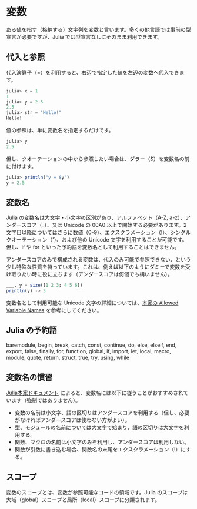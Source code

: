 # 変数
ある値を指す（格納する）文字列を変数と言います。多くの他言語では事前の型宣言が必要ですが、Julia では型宣言なしにそのまま利用できます。

## 代入と参照
代入演算子（=）を利用すると、右辺で指定した値を左辺の変数へ代入できます。

```Julia
julia> x = 1
1
julia> y = 2.5
2.5
julia> str = "Hello!"
Hello!
```

値の参照は、単に変数名を指定するだけです。

```Julia
julia> y
2.5
```

但し、クオーテーションの中から参照したい場合は、ダラー（$）を変数名の前に付けます。

```Julia
julia> println("y = $y")
y = 2.5
```

## 変数名
Julia の変数名は大文字・小文字の区別があり、アルファベット（A-Z, a-z）、アンダースコア（\_）、又は Unicode の 00A0 以上で開始する必要があります。2文字目以降についてはさらに数値（0-9）、エクスクラメーション（!）、シングルクオーテーション（'）、および他の Unicode 文字を利用することが可能です。但し、if や for といった予約語を変数名として利用することはできません。

アンダースコアのみで構成される変数は、代入のみ可能で参照できない、という少し特殊な性質を持っています。これは、例えば以下のようにダミーで変数を受け取りたい時に役に立ちます（アンダースコアは何個でも構いません）。

```Julia
___, y = size([1 2 3; 4 5 6])
println(y) -> 3
```

変数名として利用可能な Unicode 文字の詳細については、[本家の Allowed Variable Names](https://docs.julialang.org/en/v1/manual/variables/#man-allowed-variable-names) を参考にしてください。

## Julia の予約語
baremodule, begin, break, catch, const, continue, do, else, elseif, end, export, false, finally, for, function, global, if, import, let, local, macro, module, quote, return, struct, true, try, using, while

<!--
## 組み込み変数

-->

## 変数名の慣習
[Julia本家ドキュメント](https://docs.julialang.org/en/v1/manual/variables/#Stylistic-Conventions) によると、変数名には以下に従うことがおすすめされています（強制ではありません）。
- 変数の名前は小文字、語の区切りはアンダースコアを利用する（但し、必要がなければアンダースコアは使わない方がよい）。
- 型、モジュールの名前については大文字で始まり、語の区切りは大文字を利用する。
- 関数、マクロの名前は小文字のみを利用し、アンダースコアは利用しない。
- 関数が引数に書き込む場合、関数名の末尾をエクスクラメーション（!）にする。

<!--
疑問：関数も変数名と同じルールなのか？
-->

## スコープ
変数のスコープとは、変数が参照可能なコードの領域です。Julia のスコープは大域（global）スコープと局所（local）スコープに分類されます。

<!--
## 型
typeof
-->

<!--
TODO:
hard/soft scope
https://docs.julialang.org/en/v1/manual/variables-and-scoping/
-->

<!--
### タプル型
タプル（tuple）は、配列と似た概念です。但し配列と違って、異なる型
-->

